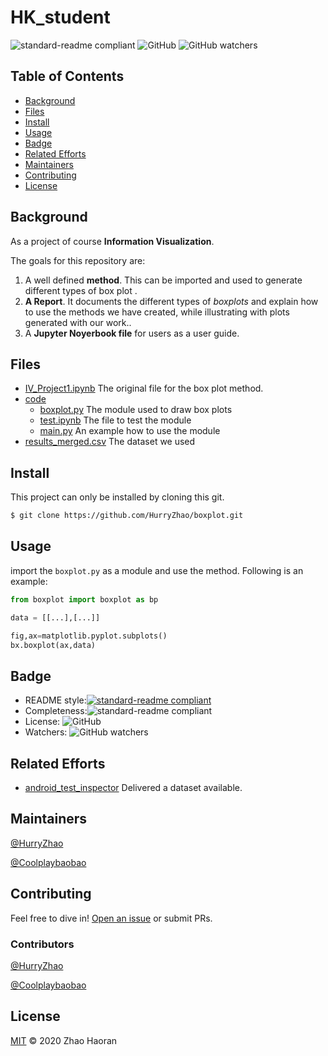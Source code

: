 # HK_student

 ![standard-readme compliant](https://img.shields.io/badge/complete-100%25-green) ![GitHub](https://img.shields.io/github/license/HurryZhao/boxplot) ![GitHub watchers](https://img.shields.io/github/watchers/HurryZhao/boxplot?style=social)

## Table of Contents

- [Background](#background)
- [Files](#files)
- [Install](#install)
- [Usage](#usage)
- [Badge](#badge)
- [Related Efforts](#related-efforts)
- [Maintainers](#maintainers)
- [Contributing](#contributing)
- [License](#license)

## Background

As a project of course **Information Visualization**.

The goals for this repository are:

1. A well defined **method**. This can be imported and used to generate different types of box plot .
2. **A Report**. It documents the different types of *boxplots* and explain how to use the methods we have created, while illustrating with plots generated with our work..
3. A **Jupyter Noyerbook file** for users as a user guide.



## Files

- [IV_Project1.ipynb](https://github.com/HurryZhao/boxplot/blob/master/IV_Project1.ipynb) The original file for the box plot method.
- [code](https://github.com/HurryZhao/boxplot/tree/master/code)
  - [boxplot.py](https://github.com/HurryZhao/boxplot/blob/master/code/boxplot.py) The module used to draw box plots
  - [test.ipynb](https://github.com/HurryZhao/boxplot/blob/master/code/test.ipynb) The file to test the module
  - [main.py](https://github.com/HurryZhao/boxplot/blob/master/code/main.py) An example how to use the module
- [results_merged.csv](https://github.com/HurryZhao/boxplot/blob/master/results_merged.csv) The dataset we used

## Install

This project can only be installed by cloning this git.

```sh
$ git clone https://github.com/HurryZhao/boxplot.git
```

## Usage

import the `boxplot.py` as a module and use the method. Following is an example:

```python
from boxplot import boxplot as bp

data = [[...],[...]]

fig,ax=matplotlib.pyplot.subplots()
bx.boxplot(ax,data)
```

## Badge



- README style:[![standard-readme compliant](https://img.shields.io/badge/readme%20style-standard-brightgreen.svg?style=flat-square)](https://github.com/RichardLitt/standard-readme)
- Completeness:![standard-readme compliant](https://img.shields.io/badge/complete-100%25-green)
- License: ![GitHub](https://img.shields.io/github/license/HurryZhao/boxplot)
- Watchers: ![GitHub watchers](https://img.shields.io/github/watchers/HurryZhao/boxplot?style=social)

## Related Efforts

- [android_test_inspector](https://github.com/luiscruz/android_test_inspector) Delivered a dataset available.

## Maintainers

[@HurryZhao](https://github.com/HurryZhao)

[@Coolplaybaobao](https://github.com/Coolplaybaobao)

## Contributing

Feel free to dive in! [Open an issue](https://github.com/HurryZhao/boxplot/issues) or submit PRs.

### Contributors

[@HurryZhao](https://github.com/HurryZhao)

[@Coolplaybaobao](https://github.com/Coolplaybaobao)

## License

[MIT](LICENSE) © 2020 Zhao Haoran